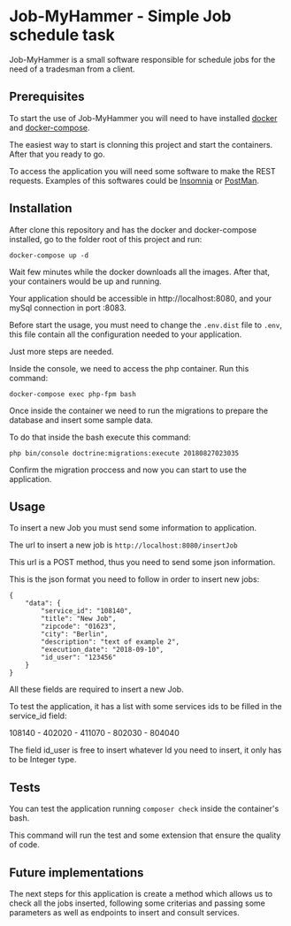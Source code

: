 # Job-MyHammer - Simple Job schedule task

Job-MyHammer is a small software responsible for schedule jobs for the need of a tradesman 
from a client.

## Prerequisites

To start the use of Job-MyHammer you will need to have installed [docker](https://www.docker.com/) and [docker-compose](https://docs.docker.com/compose/).

The easiest way to start is clonning this project and start the containers. After that you ready to go.

To access the application you will need some software to make the REST requests. Examples of this softwares could be 
[Insomnia](https://insomnia.rest/download/) or [PostMan](https://www.getpostman.com/).

## Installation

After clone this repository and has the docker and docker-compose installed, go to the folder root of this project and run:

```
docker-compose up -d
```
Wait few minutes while the docker downloads all the images. After that, your containers would 
be up and running.

Your application should be accessible in http://localhost:8080, and your mySql connection in port :8083.

Before start the usage, you must need to change the `.env.dist` file to `.env`, this file contain
all the configuration needed to your application.

Just more steps are needed.

Inside the console, we need to access the php container. Run this command:

````
docker-compose exec php-fpm bash
````
Once inside the container we need to run the migrations to prepare the database and insert some sample data.

To do that inside the bash execute this command:

````
php bin/console doctrine:migrations:execute 20180827023035
````
Confirm the migration proccess and now you can start to use the application.

## Usage

To insert a new Job you must send some information to application.

The url to insert a new job is `http://localhost:8080/insertJob`

This url is a POST method, thus you need to send some json information.

This is the json format you need to follow in order to insert new jobs:

````
{
	"data": {
		"service_id": "108140",
		"title": "New Job",
		"zipcode": "01623",
		"city": "Berlin",
		"description": "text of example 2",
		"execution_date": "2018-09-10",
		"id_user": "123456"
	}
}
````

All these fields are required to insert a new Job.

To test the application, it has a list with some services ids to be filled in the service_id field:

108140 - 402020 - 411070 - 802030 - 804040

The field id_user is free to insert whatever Id you need to insert, it only has to be Integer type.


## Tests

You can test the application running `composer check` inside the container's bash.

This command will run the test and some extension that ensure the quality of code.

## Future implementations
The next steps for this application is create a method which allows us to check all the jobs inserted, following some criterias
and passing some parameters as well as endpoints to insert and consult services.
